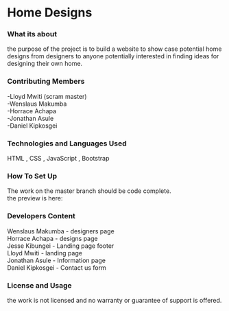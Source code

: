 # Home Designs
### What its about
the purpose of the project is to build a website to show case potential home designs from designers to anyone potentially interested in finding ideas for designing their own home.

### Contributing Members
 -Lloyd Mwiti (scram master) \
 -Wenslaus Makumba   \
 -Horrace Achapa  \
 -Jonathan Asule  \
 -Daniel Kipkosgei  

### Technologies and Languages Used 
HTML , CSS , JavaScript , Bootstrap

### How To Set Up
The work on the master branch should be code complete.  \
the preview is here: 

### Developers Content
 Wenslaus Makumba  -  designers page \
 Horrace Achapa    -  designs page \
 Jesse Kibungei    -  Landing page footer \
 Lloyd Mwiti       -  landing page \
 Jonathan Asule    -  Information page \
 Daniel Kipkosgei  -  Contact us form

### License and Usage
the work is not licensed and no warranty or guarantee of support is offered. 